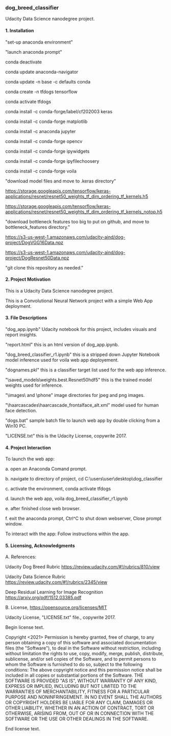 ### dog_breed_classifier

Udacity Data Science nanodegree project.  

#### 1. **Installation**

"set-up anaconda environment"

"launch anaconda prompt"

conda deactivate

conda update anaconda-navigator

conda update -n base -c defaults conda

conda create -n tfdogs tensorflow

conda activate tfdogs

conda install -c conda-forge/label/cf202003 keras

conda install -c conda-forge matplotlib

conda install -c anaconda jupyter

conda install -c conda-forge opencv

conda install -c conda-forge ipywidgets

conda install -c conda-forge ipyfilechoosery

conda install -c conda-forge voila

"download model files and move to .keras directory"

https://storage.googleapis.com/tensorflow/keras-applications/resnet/resnet50_weights_tf_dim_ordering_tf_kernels.h5

https://storage.googleapis.com/tensorflow/keras-applications/resnet/resnet50_weights_tf_dim_ordering_tf_kernels_notop.h5

"download bottleneck features too big to put on github, and move to bottleneck_features directory."

https://s3-us-west-1.amazonaws.com/udacity-aind/dog-project/DogVGG16Data.npz

https://s3-us-west-1.amazonaws.com/udacity-aind/dog-project/DogResnet50Data.npz

"git clone this repository as needed."

#### 2. **Project Motivation**

This is a Udacity Data Science nanodegree project.

This is a Convolutional Neural Network project with a simple Web App deployment.

#### 3. **File Descriptions**

"dog_app.ipynb" Udacity notebook for this project, includes visuals and report insights.

"report.html" this is an html version of dog_app.ipynb.

"dog_breed_classifier_r1.ipynb" this is a stripped down Jupyter Notebook model inference used for voila web app deployement.

"dognames.pkl" this is a classifier target list used for the web app inference.

"\saved_models\weights.best.Resnet50hdf5" this is the trained model weights used for inference.

"\images\ and \phone\" image directories for jpeg and png images.

"\haarcascades\haarcascade_frontalface_alt.xml" model used for human face detection.

"dogs.bat" sample batch file to launch web app by double clicking from a Win10 PC.

"LICENSE.txt" this is the Udacity License, copywrite 2017.

#### 4. **Project Interaction**

To launch the web app:

a. open an Anaconda Comand prompt.

b. navigate to directory of project,
   cd C:\users\user\desktop\dog_classifier
   
c. activate the environment,
   conda activate tfdogs
   
d. launch the web app,
   voila dog_breed_classifier_r1.ipynb
   
e. after finished close web browser.

f. exit the anaconda prompt, 
   Ctrl^C to shut down webserver, 
   Close prompt window.
   
To interact with the app: Follow instructions within the app.

#### 5. **Licensing, Acknowledgments**

A. References:

Udacity Dog Breed Rubric
https://review.udacity.com/#!/rubrics/810/view

Udacity Data Science Rubric
https://review.udacity.com/#!/rubrics/2345/view

Deep Residual Learning for Image Recognition
https://arxiv.org/pdf/1512.03385.pdf

B. License, <https://opensource.org/licenses/MIT>

Udacity License, "LICENSE.txt" file., copywrite 2017.

Begin license text.

Copyright <2021> <PATRICK PARKER>
Permission is hereby granted, free of charge, to any person obtaining a copy of this software and associated documentation files (the "Software"), to deal in the Software without restriction, including without limitation the rights to use, copy, modify, merge, publish, distribute, sublicense, and/or sell copies of the Software, and to permit persons to whom the Software is furnished to do so, subject to the following conditions:
The above copyright notice and this permission notice shall be included in all copies or substantial portions of the Software.
THE SOFTWARE IS PROVIDED "AS IS", WITHOUT WARRANTY OF ANY KIND, EXPRESS OR IMPLIED, INCLUDING BUT NOT LIMITED TO THE WARRANTIES OF MERCHANTABILITY, FITNESS FOR A PARTICULAR PURPOSE AND NONINFRINGEMENT. IN NO EVENT SHALL THE AUTHORS OR COPYRIGHT HOLDERS BE LIABLE FOR ANY CLAIM, DAMAGES OR OTHER LIABILITY, WHETHER IN AN ACTION OF CONTRACT, TORT OR OTHERWISE, ARISING FROM, OUT OF OR IN CONNECTION WITH THE SOFTWARE OR THE USE OR OTHER DEALINGS IN THE SOFTWARE.

End license text.
